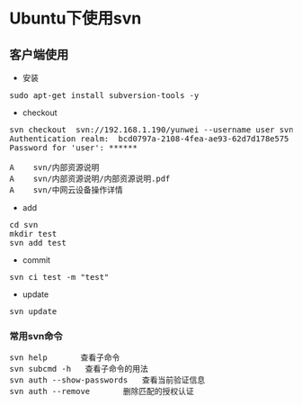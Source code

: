 # Ubuntu下使用svn

## 客户端使用
* 安装

<pre>
sudo apt-get install subversion-tools -y 
</pre>

* checkout

<pre>
svn checkout  svn://192.168.1.190/yunwei --username user svn
Authentication realm: <svn://192.168.1.190:3690> bcd0797a-2108-4fea-ae93-62d7d178e575
Password for 'user': ******

A    svn/内部资源说明
A    svn/内部资源说明/内部资源说明.pdf
A    svn/中网云设备操作详情
</pre>

* add

<pre>
cd svn
mkdir test
svn add test
</pre>

* commit

<pre>
svn ci test -m "test" 
</pre>

* update

<pre>
svn update
</pre>
### 常用svn命令

<pre>
svn help       查看子命令
svn subcmd -h	查看子命令的用法
svn auth --show-passwords	查看当前验证信息
svn auth --remove		删除匹配的授权认证
</pre>